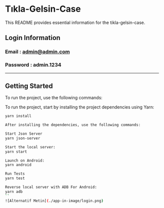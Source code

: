 # Tıkla-Gelsin-Case

This README provides essential information for the tikla-gelsin-case.

## Login Information
### Email : admin@admin.com
### Password : admin.1234
---

## Getting Started

To run the project, use the following commands:

To run the project, start by installing the project dependencies using Yarn:

```bash
yarn install

After installing the dependencies, use the following commands:

Start Json Server
yarn json-server

Start the local server:
yarn start

Launch on Android:
yarn android

Run Tests
yarn test

Reverse local server with ADB For Android:
yarn adb
``
![Alternatif Metin](./app-in-image/login.png)



